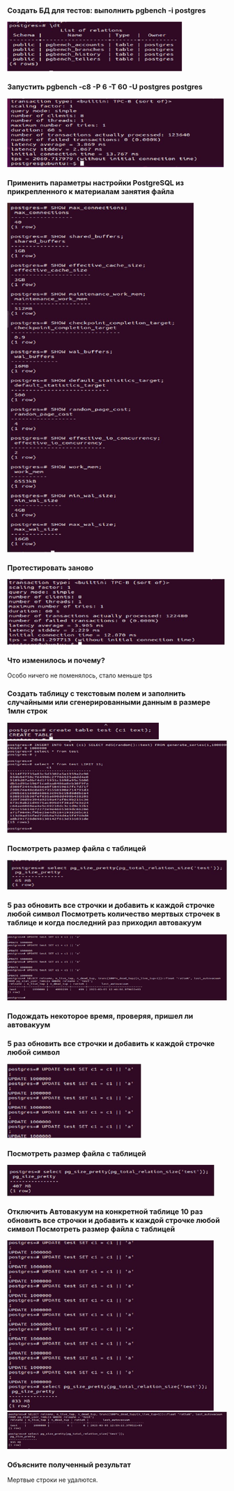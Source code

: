 ### Создать БД для тестов: выполнить pgbench -i postgres
![img.png](img.png)
### Запустить pgbench -c8 -P 6 -T 60 -U postgres postgres
![img_1.png](img_1.png)
### Применить параметры настройки PostgreSQL из прикрепленного к материалам занятия файла
![img_2.png](img_2.png)
### Протестировать заново
![img_3.png](img_3.png)
### Что изменилось и почему?
Особо ничего не поменялось, стало меньше tps 
### Создать таблицу с текстовым полем и заполнить случайными или сгенерированными данным в размере 1млн строк
![img_4.png](img_4.png)
![img_5.png](img_5.png)
### Посмотреть размер файла с таблицей
![img_6.png](img_6.png)
### 5 раз обновить все строчки и добавить к каждой строчке любой символ Посмотреть количество мертвых строчек в таблице и когда последний раз приходил автовакуум
![img_8.png](img_8.png)
### Подождать некоторое время, проверяя, пришел ли автовакуум
### 5 раз обновить все строчки и добавить к каждой строчке любой символ
![img_9.png](img_9.png)
### Посмотреть размер файла с таблицей
![img_10.png](img_10.png)
### Отключить Автовакуум на конкретной таблице 10 раз обновить все строчки и добавить к каждой строчке любой символ Посмотреть размер файла с таблицей
![img_11.png](img_11.png) 
![img_12.png](img_12.png)
### Объясните полученный результат
Мертвые строки не удалются.